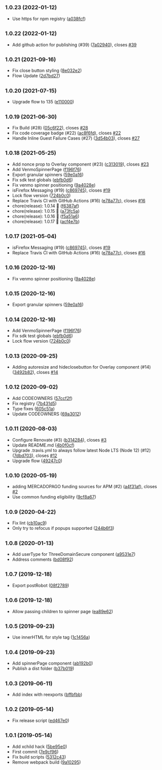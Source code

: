 ## <small>1.0.23 (2022-01-12)</small>

* Use https for npm registry ([a038fcf](https://github.paypal.com/paypal/paypal-checkout/commit/a038fcf))



## <small>1.0.22 (2022-01-12)</small>

* Add github action for publishing (#39) ([7a02940](https://github.paypal.com/paypal/paypal-checkout/commit/7a02940)), closes [#39](https://github.paypal.com/paypal/paypal-checkout/issues/39)



## <small>1.0.21 (2021-09-16)</small>

* Fix close button styling ([8e032e2](http://github.paypal.com/paypal/paypal-checkout/commit/8e032e2))
* Flow Update ([2d7bd27](http://github.paypal.com/paypal/paypal-checkout/commit/2d7bd27))



## <small>1.0.20 (2021-07-15)</small>

* Upgrade flow to 135 ([e110000](https://github.paypal.com/paypal/paypal-checkout/commit/e110000))



## <small>1.0.19 (2021-06-30)</small>

* Fix Build (#28) ([05c6f22](http://github.paypal.com/paypal/paypal-checkout/commit/05c6f22)), closes [#28](http://github.paypal.com/paypal/paypal-checkout/issues/28)
* Fix code coverage badge (#22) ([ac8f6fd](http://github.paypal.com/paypal/paypal-checkout/commit/ac8f6fd)), closes [#22](http://github.paypal.com/paypal/paypal-checkout/issues/22)
* Handle Inline Guest Failure Cases (#27) ([3d54b03](http://github.paypal.com/paypal/paypal-checkout/commit/3d54b03)), closes [#27](http://github.paypal.com/paypal/paypal-checkout/issues/27)



## <small>1.0.18 (2021-05-25)</small>

* Add nonce prop to Overlay component (#23) ([c313019](http://github.paypal.com/paypal/paypal-checkout/commit/c313019)), closes [#23](http://github.paypal.com/paypal/paypal-checkout/issues/23)
* Add VenmoSpinnerPage ([f196f76](http://github.paypal.com/paypal/paypal-checkout/commit/f196f76))
* Export granular spinners ([59e0a16](http://github.paypal.com/paypal/paypal-checkout/commit/59e0a16))
* Fix sdk test globals ([ebfb0d6](http://github.paypal.com/paypal/paypal-checkout/commit/ebfb0d6))
* Fix venmo spinner positioning ([9a4028e](http://github.paypal.com/paypal/paypal-checkout/commit/9a4028e))
* isFirefox Messaging (#19) ([c869745](http://github.paypal.com/paypal/paypal-checkout/commit/c869745)), closes [#19](http://github.paypal.com/paypal/paypal-checkout/issues/19)
* Lock flow version ([724b0c0](http://github.paypal.com/paypal/paypal-checkout/commit/724b0c0))
* Replace Travis CI with GitHub Actions (#16) ([e78a77c](http://github.paypal.com/paypal/paypal-checkout/commit/e78a77c)), closes [#16](http://github.paypal.com/paypal/paypal-checkout/issues/16)
* chore(release): 1.0.14 :tada: ([f6387af](http://github.paypal.com/paypal/paypal-checkout/commit/f6387af))
* chore(release): 1.0.15 :tada: ([a73fc5a](http://github.paypal.com/paypal/paypal-checkout/commit/a73fc5a))
* chore(release): 1.0.16 :tada: ([f5a51a6](http://github.paypal.com/paypal/paypal-checkout/commit/f5a51a6))
* chore(release): 1.0.17 :tada: ([acf4e7b](http://github.paypal.com/paypal/paypal-checkout/commit/acf4e7b))



## <small>1.0.17 (2021-05-04)</small>

* isFirefox Messaging (#19) ([c869745](http://github.paypal.com/paypal/paypal-checkout/commit/c869745)), closes [#19](http://github.paypal.com/paypal/paypal-checkout/issues/19)
* Replace Travis CI with GitHub Actions (#16) ([e78a77c](http://github.paypal.com/paypal/paypal-checkout/commit/e78a77c)), closes [#16](http://github.paypal.com/paypal/paypal-checkout/issues/16)



## <small>1.0.16 (2020-12-16)</small>

* Fix venmo spinner positioning ([9a4028e](http://github.paypal.com/paypal/paypal-checkout/commit/9a4028e))



## <small>1.0.15 (2020-12-16)</small>

* Export granular spinners ([59e0a16](http://github.paypal.com/paypal/paypal-checkout/commit/59e0a16))



## <small>1.0.14 (2020-12-16)</small>

* Add VenmoSpinnerPage ([f196f76](http://github.paypal.com/paypal/paypal-checkout/commit/f196f76))
* Fix sdk test globals ([ebfb0d6](http://github.paypal.com/paypal/paypal-checkout/commit/ebfb0d6))
* Lock flow version ([724b0c0](http://github.paypal.com/paypal/paypal-checkout/commit/724b0c0))



## <small>1.0.13 (2020-09-25)</small>

* Adding autoresize and hideclosebutton for Overlay component (#14) ([3492b82](http://github.paypal.com/paypal/paypal-checkout/commit/3492b82)), closes [#14](http://github.paypal.com/paypal/paypal-checkout/issues/14)



## <small>1.0.12 (2020-09-02)</small>

* Add CODEOWNERS ([57ccf2f](http://github.paypal.com/paypal/paypal-checkout/commit/57ccf2f))
* Fix registry ([7b431d5](http://github.paypal.com/paypal/paypal-checkout/commit/7b431d5))
* Type fixes ([605c51a](http://github.paypal.com/paypal/paypal-checkout/commit/605c51a))
* Update CODEOWNERS ([69a3012](http://github.paypal.com/paypal/paypal-checkout/commit/69a3012))



## <small>1.0.11 (2020-08-03)</small>

* Configure Renovate (#3) ([b314284](http://github.paypal.com/paypal/paypal-checkout/commit/b314284)), closes [#3](http://github.paypal.com/paypal/paypal-checkout/issues/3)
* Update README.md ([4b0f0cf](http://github.paypal.com/paypal/paypal-checkout/commit/4b0f0cf))
* Upgrade .travis.yml to always follow latest Node LTS (Node 12) (#12) ([7dbd703](http://github.paypal.com/paypal/paypal-checkout/commit/7dbd703)), closes [#12](http://github.paypal.com/paypal/paypal-checkout/issues/12)
* Upgrade flow ([49247c0](http://github.paypal.com/paypal/paypal-checkout/commit/49247c0))



## <small>1.0.10 (2020-05-19)</small>

* adding MERCADOPAGO funding sources for APM (#2) ([a4f31af](http://github.paypal.com/paypal/paypal-checkout/commit/a4f31af)), closes [#2](http://github.paypal.com/paypal/paypal-checkout/issues/2)
* Use common funding eligibility ([9cf8a67](http://github.paypal.com/paypal/paypal-checkout/commit/9cf8a67))



## <small>1.0.9 (2020-04-22)</small>

* Fix lint ([cb10ac9](http://github.paypal.com/paypal/paypal-checkout/commit/cb10ac9))
* Only try to refocus if popups supported ([244b6f3](http://github.paypal.com/paypal/paypal-checkout/commit/244b6f3))



## <small>1.0.8 (2020-01-13)</small>

* Add userType for ThreeDomainSecure component ([a9531e7](http://github.paypal.com/paypal/paypal-checkout/commit/a9531e7))
* Address comments ([bd08f92](http://github.paypal.com/paypal/paypal-checkout/commit/bd08f92))



## <small>1.0.7 (2019-12-18)</small>

* Export postRobot ([08f2789](http://github.paypal.com/paypal/paypal-checkout/commit/08f2789))



## <small>1.0.6 (2019-12-18)</small>

* Allow passing children to spinner page ([ea89e62](http://github.paypal.com/paypal/paypal-checkout/commit/ea89e62))



## <small>1.0.5 (2019-09-23)</small>

* Use innerHTML for style tag ([1c1456a](http://github.paypal.com/paypal/paypal-checkout/commit/1c1456a))



## <small>1.0.4 (2019-09-23)</small>

* Add spinnerPage component ([ab192b0](http://github.paypal.com/paypal/paypal-checkout/commit/ab192b0))
* Publish a dist folder ([b37b019](http://github.paypal.com/paypal/paypal-checkout/commit/b37b019))



## <small>1.0.3 (2019-06-11)</small>

* Add index with reexports ([bffbfbb](http://github.paypal.com/paypal/paypal-checkout/commit/bffbfbb))



## <small>1.0.2 (2019-05-14)</small>

* Fix release script ([ed467e0](http://github.paypal.com/paypal/paypal-checkout/commit/ed467e0))



## <small>1.0.1 (2019-05-14)</small>

* Add xchild hack ([5be95e0](http://github.paypal.com/paypal/paypal-checkout/commit/5be95e0))
* First commit ([7e9cf96](http://github.paypal.com/paypal/paypal-checkout/commit/7e9cf96))
* Fix build scripts ([5312c43](http://github.paypal.com/paypal/paypal-checkout/commit/5312c43))
* Remove webpack build ([9a10295](http://github.paypal.com/paypal/paypal-checkout/commit/9a10295))



